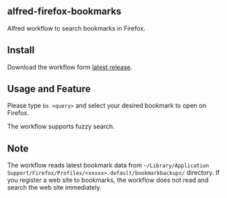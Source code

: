## alfred-firefox-bookmarks
Alfred workflow to search bookmarks in Firefox.

## Install
Download the workflow form [latest release](https://github.com/konoui/alfred-firefox-bookmarks/releases).

## Usage and Feature
Please type `bs <query>` and select your desired bookmark to open on Firefox.

The workflow supports fuzzy search.

## Note
The workflow reads latest bookmark data from `~/Library/Application Support/Firefox/Profiles/<xxxxx>.default/bookmarkbackups/` directory.
If you register a web site to bookmarks, the workflow does not read and search the web site immediately.
